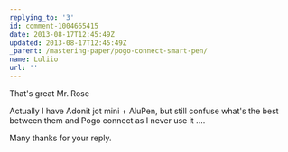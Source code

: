 ```yaml
---
replying_to: '3'
id: comment-1004665415
date: 2013-08-17T12:45:49Z
updated: 2013-08-17T12:45:49Z
_parent: /mastering-paper/pogo-connect-smart-pen/
name: Luliio
url: ''
---
```


That's great Mr. Rose

Actually I have Adonit jot mini + AluPen, but still confuse what's the best between them and Pogo connect as I never use it ....

Many thanks for your reply.
